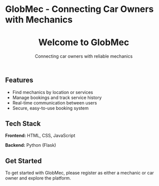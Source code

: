 
 <h1>GlobMec - Connecting Car Owners with Mechanics</h1>
  <header>
        <h1>Welcome to GlobMec</h1>
        <p>Connecting car owners with reliable mechanics</p>
    </header>
     <section>
        <h2>Features</h2>
        <ul>
            <li>Find mechanics by location or services</li>
            <li>Manage bookings and track service history</li>
            <li>Real-time communication between users</li>
            <li>Secure, easy-to-use booking system</li>
        </ul>
    </section>
    <section>
        <h2>Tech Stack</h2>
        <p><strong>Frontend:</strong> HTML, CSS, JavaScript</p>
        <p><strong>Backend:</strong> Python (Flask)</p>
    </section>
    <section>
        <h2>Get Started</h2>
        <p>To get started with GlobMec, please register as either a mechanic or car owner and explore the platform.</p>
    </section>


